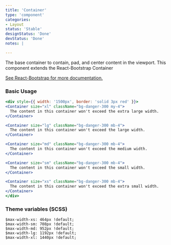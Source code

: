 ```yaml
---
title: 'Container'
type: 'component'
categories:
- Layout
status: 'Stable'
designStatus: 'Done'
devStatus: 'Done'
notes: |

---
```


The base container to contain, pad, and center content in the viewport. This component extends the React-Bootstrap Container

<a href="https://react-bootstrap.github.io/layout/grid/" target="_blank" rel="noopener noreferrer">
  See React-Bootstrap for more documentation.
</a>

### Basic Usage

```jsx live
<div style={{ width: '1500px', border: 'solid 3px red' }}>
<Container size="xl" className="bg-danger-300 my-4">
  The content in this container won't exceed the extra large width.
</Container>

<Container size="lg" className="bg-danger-300 mb-4">
  The content in this container won't exceed the large width.
</Container>

<Container size="md" className="bg-danger-300 mb-4">
  The content in this container won't exceed the medium width.
</Container>

<Container size="sm" className="bg-danger-300 mb-4">
  The content in this container won't exceed the small width.
</Container>

<Container size="xs" className="bg-danger-300 mb-4">
  The content in this container won't exceed the extra small width.
</Container>
</div>
```

### Theme variables (SCSS)

```
$max-width-xs: 464px !default;
$max-width-sm: 708px !default;
$max-width-md: 952px !default;
$max-width-lg: 1192px !default;
$max-width-xl: 1440px !default;
```
